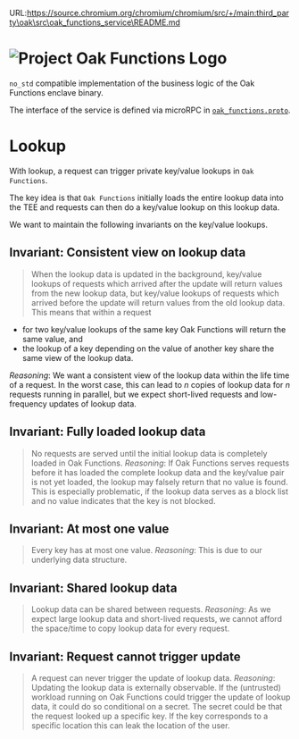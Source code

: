 URL:https://source.chromium.org/chromium/chromium/src/+/main:third_party\oak\src\oak_functions_service\README.md
<!-- Oak Logo Start -->
<!-- An HTML element is intentionally used since GitHub recommends this approach to handle different images in dark/light modes. Ref: https://docs.github.com/en/get-started/writing-on-github/getting-started-with-writing-and-formatting-on-github/basic-writing-and-formatting-syntax#specifying-the-theme-an-image-is-shown-to -->
<!-- markdownlint-disable-next-line MD033 -->
<h1><picture><source media="(prefers-color-scheme: dark)" srcset="/docs/oak-logo/svgs/oak-functions-negative-colour.svg?sanitize=true"><source media="(prefers-color-scheme: light)" srcset="/docs/oak-logo/svgs/oak-functions.svg?sanitize=true"><img alt="Project Oak Functions Logo" src="/docs/oak-logo/svgs/oak-functions.svg?sanitize=true"></picture></h1>
<!-- Oak Logo End -->

`no_std` compatible implementation of the business logic of the Oak Functions
enclave binary.

The interface of the service is defined via microRPC in
[`oak_functions.proto`](/proto/oak_functions/service/oak_functions.proto).

# Lookup

With lookup, a request can trigger private key/value lookups in `Oak Functions`.

The key idea is that `Oak Functions` initially loads the entire lookup data into
the TEE and requests can then do a key/value lookup on this lookup data.

We want to maintain the following invariants on the key/value lookups.

## Invariant: Consistent view on lookup data

> When the lookup data is updated in the background, key/value lookups of
> requests which arrived after the update will return values from the new lookup
> data, but key/value lookups of requests which arrived before the update will
> return values from the old lookup data. This means that within a request

- for two key/value lookups of the same key Oak Functions will return the same
  value, and
- the lookup of a key depending on the value of another key share the same view
  of the lookup data.

_Reasoning_: We want a consistent view of the lookup data within the life time
of a request. In the worst case, this can lead to _n_ copies of lookup data for
_n_ requests running in parallel, but we expect short-lived requests and
low-frequency updates of lookup data.

## Invariant: Fully loaded lookup data

> No requests are served until the initial lookup data is completely loaded in
> Oak Functions. _Reasoning_: If Oak Functions serves requests before it has
> loaded the complete lookup data and the key/value pair is not yet loaded, the
> lookup may falsely return that no value is found. This is especially
> problematic, if the lookup data serves as a block list and no value indicates
> that the key is not blocked.

## Invariant: At most one value

> Every key has at most one value. _Reasoning_: This is due to our underlying
> data structure.

## Invariant: Shared lookup data

> Lookup data can be shared between requests. _Reasoning_: As we expect large
> lookup data and short-lived requests, we cannot afford the space/time to copy
> lookup data for every request.

## Invariant: Request cannot trigger update

> A request can never trigger the update of lookup data. _Reasoning_: Updating
> the lookup data is externally observable. If the (untrusted) workload running
> on Oak Functions could trigger the update of lookup data, it could do so
> conditional on a secret. The secret could be that the request looked up a
> specific key. If the key corresponds to a specific location this can leak the
> location of the user.
